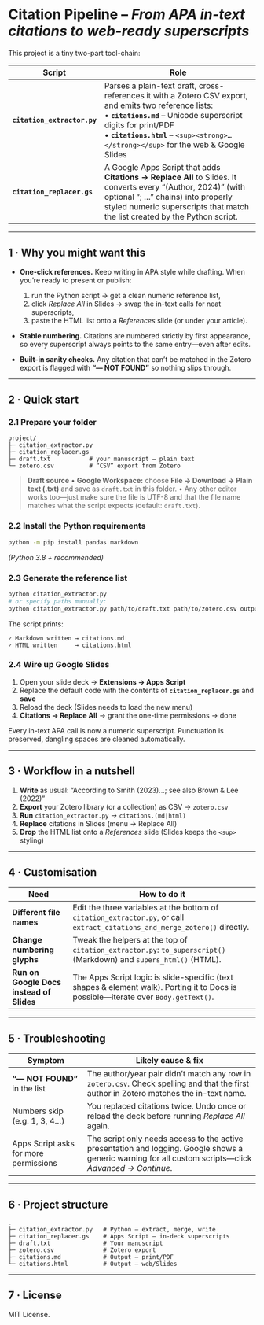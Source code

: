 # Citation Pipeline – *From APA in-text citations to web-ready superscripts*

This project is a tiny two-part tool-chain:

| Script                      | Role                                                                                                                                                                                                                                                               |
| --------------------------- | ------------------------------------------------------------------------------------------------------------------------------------------------------------------------------------------------------------------------------------------------------------------ |
| **`citation_extractor.py`** | Parses a plain-text draft, cross-references it with a Zotero CSV export, and emits two reference lists:<br>• **`citations.md`** – Unicode superscript digits for print/PDF<br>• **`citations.html`** – `<sup><strong>…</strong></sup>` for the web & Google Slides |
| **`citation_replacer.gs`**  | A Google Apps Script that adds **Citations → Replace All** to Slides. It converts every “(Author, 2024)” (with optional “; …” chains) into properly styled numeric superscripts that match the list created by the Python script.                                  |

---

## 1 · Why you might want this

* **One-click references.** Keep writing in APA style while drafting. When you’re ready to present or publish:

  1. run the Python script → get a clean numeric reference list,
  2. click *Replace All* in Slides → swap the in-text calls for neat superscripts,
  3. paste the HTML list onto a *References* slide (or under your article).

* **Stable numbering.** Citations are numbered strictly by first appearance, so every superscript always points to the same entry—even after edits.

* **Built-in sanity checks.** Any citation that can’t be matched in the Zotero export is flagged with **“— NOT FOUND”** so nothing slips through.

---

## 2 · Quick start

### 2.1 Prepare your folder

```
project/
├─ citation_extractor.py
├─ citation_replacer.gs
├─ draft.txt           # your manuscript – plain text
└─ zotero.csv          # “CSV” export from Zotero
```

> **Draft source**
> • **Google Workspace:** choose **File → Download → Plain text (.txt)** and save as `draft.txt` in this folder.
> • Any other editor works too—just make sure the file is UTF-8 and that the file name matches what the script expects (default: `draft.txt`).

### 2.2 Install the Python requirements

```bash
python -m pip install pandas markdown
```

*(Python 3.8 + recommended)*

### 2.3 Generate the reference list

```bash
python citation_extractor.py
# or specify paths manually:
python citation_extractor.py path/to/draft.txt path/to/zotero.csv output.md
```

The script prints:

```
✓ Markdown written → citations.md
✓ HTML written     → citations.html
```

### 2.4 Wire up Google Slides

1. Open your slide deck → **Extensions → Apps Script**
2. Replace the default code with the contents of **`citation_replacer.gs`** and **save**
3. Reload the deck (Slides needs to load the new menu)
4. **Citations → Replace All** → grant the one-time permissions → done

Every in-text APA call is now a numeric superscript. Punctuation is preserved, dangling spaces are cleaned automatically.

---

## 3 · Workflow in a nutshell

1. **Write** as usual: “According to Smith (2023)…; see also Brown & Lee (2022)”
2. **Export** your Zotero library (or a collection) as CSV → `zotero.csv`
3. **Run** `citation_extractor.py` → `citations.(md|html)`
4. **Replace** citations in Slides (menu → Replace All)
5. **Drop** the HTML list onto a *References* slide (Slides keeps the `<sup>` styling)

---

## 4 · Customisation

| Need                                     | How to do it                                                                                                                        |
| ---------------------------------------- | ----------------------------------------------------------------------------------------------------------------------------------- |
| **Different file names**                 | Edit the three variables at the bottom of `citation_extractor.py`, or call `extract_citations_and_merge_zotero()` directly.         |
| **Change numbering glyphs**              | Tweak the helpers at the top of `citation_extractor.py`: `to_superscript()` (Markdown) and `supers_html()` (HTML).                  |
| **Run on Google Docs instead of Slides** | The Apps Script logic is slide-specific (text shapes & element walk). Porting it to Docs is possible—iterate over `Body.getText()`. |

---

## 5 · Troubleshooting

| Symptom                               | Likely cause & fix                                                                                                                                      |
| ------------------------------------- | ------------------------------------------------------------------------------------------------------------------------------------------------------- |
| **“— NOT FOUND”** in the list         | The author/year pair didn’t match any row in `zotero.csv`. Check spelling and that the first author in Zotero matches the in-text name.                 |
| Numbers skip (e.g. 1, 3, 4…)          | You replaced citations twice. Undo once or reload the deck before running *Replace All* again.                                                          |
| Apps Script asks for more permissions | The script only needs access to the active presentation and logging. Google shows a generic warning for all custom scripts—click *Advanced → Continue*. |

---

## 6 · Project structure

```
.
├─ citation_extractor.py   # Python – extract, merge, write
├─ citation_replacer.gs    # Apps Script – in-deck superscripts
├─ draft.txt               # Your manuscript
├─ zotero.csv              # Zotero export
├─ citations.md            # Output – print/PDF
└─ citations.html          # Output – web/Slides
```

---

## 7 · License

MIT License.